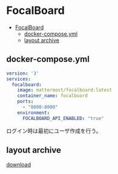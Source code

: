 # FocalBoard

- [FocalBoard](#focalboard)
  - [docker-compose.yml](#docker-composeyml)
  - [layout archive](#layout-archive)

## docker-compose.yml

``` yml
version: '3'
services:
  focalboard:
    image: mattermost/focalboard:latest
    container_name: focalboard
    ports: 
      - "8000:8000"
    environment:
      FOCALBOARD_API_ENABLED: "true"
```

ログイン時は最初にユーザ作成を行う。

## layout archive

[download](./focalboard_archive/archive-2023-10-17.boardarchive)